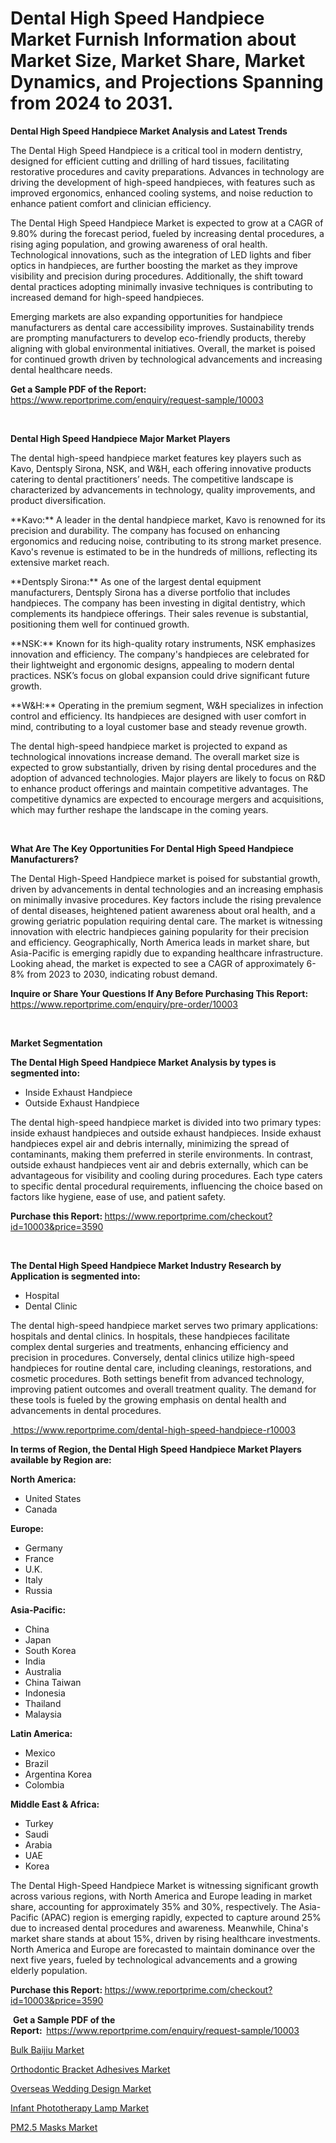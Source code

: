 <p><h1>Dental High Speed Handpiece Market Furnish Information about Market Size, Market Share, Market Dynamics, and Projections Spanning from 2024 to 2031.</h1></p><p><strong>Dental High Speed Handpiece Market Analysis and Latest Trends</strong></p>
<p><p>The Dental High Speed Handpiece is a critical tool in modern dentistry, designed for efficient cutting and drilling of hard tissues, facilitating restorative procedures and cavity preparations. Advances in technology are driving the development of high-speed handpieces, with features such as improved ergonomics, enhanced cooling systems, and noise reduction to enhance patient comfort and clinician efficiency.</p><p>The Dental High Speed Handpiece Market is expected to grow at a CAGR of 9.80% during the forecast period, fueled by increasing dental procedures, a rising aging population, and growing awareness of oral health. Technological innovations, such as the integration of LED lights and fiber optics in handpieces, are further boosting the market as they improve visibility and precision during procedures. Additionally, the shift toward dental practices adopting minimally invasive techniques is contributing to increased demand for high-speed handpieces.</p><p>Emerging markets are also expanding opportunities for handpiece manufacturers as dental care accessibility improves. Sustainability trends are prompting manufacturers to develop eco-friendly products, thereby aligning with global environmental initiatives. Overall, the market is poised for continued growth driven by technological advancements and increasing dental healthcare needs.</p></p>
<p><strong>Get a Sample PDF of the Report:&nbsp;</strong> <a href="https://www.reportprime.com/enquiry/request-sample/10003">https://www.reportprime.com/enquiry/request-sample/10003</a></p>
<p>&nbsp;</p>
<p><strong>Dental High Speed Handpiece Major Market Players</strong></p>
<p><p>The dental high-speed handpiece market features key players such as Kavo, Dentsply Sirona, NSK, and W&H, each offering innovative products catering to dental practitioners’ needs. The competitive landscape is characterized by advancements in technology, quality improvements, and product diversification.</p><p>**Kavo:** A leader in the dental handpiece market, Kavo is renowned for its precision and durability. The company has focused on enhancing ergonomics and reducing noise, contributing to its strong market presence. Kavo's revenue is estimated to be in the hundreds of millions, reflecting its extensive market reach.</p><p>**Dentsply Sirona:** As one of the largest dental equipment manufacturers, Dentsply Sirona has a diverse portfolio that includes handpieces. The company has been investing in digital dentistry, which complements its handpiece offerings. Their sales revenue is substantial, positioning them well for continued growth.</p><p>**NSK:** Known for its high-quality rotary instruments, NSK emphasizes innovation and efficiency. The company's handpieces are celebrated for their lightweight and ergonomic designs, appealing to modern dental practices. NSK’s focus on global expansion could drive significant future growth.</p><p>**W&H:** Operating in the premium segment, W&H specializes in infection control and efficiency. Its handpieces are designed with user comfort in mind, contributing to a loyal customer base and steady revenue growth.</p><p>The dental high-speed handpiece market is projected to expand as technological innovations increase demand. The overall market size is expected to grow substantially, driven by rising dental procedures and the adoption of advanced technologies. Major players are likely to focus on R&D to enhance product offerings and maintain competitive advantages. The competitive dynamics are expected to encourage mergers and acquisitions, which may further reshape the landscape in the coming years.</p></p>
<p>&nbsp;</p>
<p><strong>What Are The Key Opportunities For Dental High Speed Handpiece Manufacturers?</strong></p>
<p><p>The Dental High-Speed Handpiece market is poised for substantial growth, driven by advancements in dental technologies and an increasing emphasis on minimally invasive procedures. Key factors include the rising prevalence of dental diseases, heightened patient awareness about oral health, and a growing geriatric population requiring dental care. The market is witnessing innovation with electric handpieces gaining popularity for their precision and efficiency. Geographically, North America leads in market share, but Asia-Pacific is emerging rapidly due to expanding healthcare infrastructure. Looking ahead, the market is expected to see a CAGR of approximately 6-8% from 2023 to 2030, indicating robust demand.</p></p>
<p><strong>Inquire or Share Your Questions If Any Before Purchasing This Report:</strong> <a href="https://www.reportprime.com/enquiry/pre-order/10003">https://www.reportprime.com/enquiry/pre-order/10003</a></p>
<p>&nbsp;</p>
<p><strong>Market Segmentation</strong></p>
<p><strong>The Dental High Speed Handpiece Market Analysis by types is segmented into:</strong></p>
<p><ul><li>Inside Exhaust Handpiece</li><li>Outside Exhaust Handpiece</li></ul></p>
<p><p>The dental high-speed handpiece market is divided into two primary types: inside exhaust handpieces and outside exhaust handpieces. Inside exhaust handpieces expel air and debris internally, minimizing the spread of contaminants, making them preferred in sterile environments. In contrast, outside exhaust handpieces vent air and debris externally, which can be advantageous for visibility and cooling during procedures. Each type caters to specific dental procedural requirements, influencing the choice based on factors like hygiene, ease of use, and patient safety.</p></p>
<p><strong>Purchase this Report:&nbsp;</strong><a href="https://www.reportprime.com/checkout?id=10003&price=3590">https://www.reportprime.com/checkout?id=10003&price=3590</a></p>
<p>&nbsp;</p>
<p><strong>The Dental High Speed Handpiece Market Industry Research by Application is segmented into:</strong></p>
<p><ul><li>Hospital</li><li>Dental Clinic</li></ul></p>
<p><p>The dental high-speed handpiece market serves two primary applications: hospitals and dental clinics. In hospitals, these handpieces facilitate complex dental surgeries and treatments, enhancing efficiency and precision in procedures. Conversely, dental clinics utilize high-speed handpieces for routine dental care, including cleanings, restorations, and cosmetic procedures. Both settings benefit from advanced technology, improving patient outcomes and overall treatment quality. The demand for these tools is fueled by the growing emphasis on dental health and advancements in dental procedures.</p></p>
<p><a href="https://www.reportprime.com/dental-high-speed-handpiece-r10003">&nbsp;https://www.reportprime.com/dental-high-speed-handpiece-r10003</a></p>
<p><strong>In terms of Region, the Dental High Speed Handpiece Market Players available by Region are:</strong></p>
<p>
    <p> <strong> North America: </strong>
        <ul>
            <li>United States</li>
            <li>Canada</li>
        </ul>
        </p> 
    <p> <strong> Europe: </strong>
        <ul>
            <li>Germany</li>
            <li>France</li>
            <li>U.K.</li>
            <li>Italy</li>
            <li>Russia</li>
        </ul>
        </p> 
    <p> <strong> Asia-Pacific: </strong>
        <ul>
            <li>China</li>
            <li>Japan</li>
            <li>South Korea</li>
            <li>India</li>
            <li>Australia</li>
            <li>China Taiwan</li>
            <li>Indonesia</li>
            <li>Thailand</li>
            <li>Malaysia</li>
        </ul>
        </p> 
    <p> <strong> Latin America: </strong>
        <ul>
            <li>Mexico</li>
            <li>Brazil</li>
            <li>Argentina Korea</li>
            <li>Colombia</li>
        </ul>
        </p> 
    <p> <strong> Middle East & Africa: </strong>
        <ul>
            <li>Turkey</li>
            <li>Saudi</li>
            <li>Arabia</li>
            <li>UAE</li>
            <li>Korea</li>
        </ul>
    </p>
    </p>
<p><p>The Dental High-Speed Handpiece Market is witnessing significant growth across various regions, with North America and Europe leading in market share, accounting for approximately 35% and 30%, respectively. The Asia-Pacific (APAC) region is emerging rapidly, expected to capture around 25% due to increased dental procedures and awareness. Meanwhile, China's market share stands at about 15%, driven by rising healthcare investments. North America and Europe are forecasted to maintain dominance over the next five years, fueled by technological advancements and a growing elderly population.</p></p>
<p><strong>Purchase this Report: </strong><a href="https://www.reportprime.com/checkout?id=10003&price=3590">https://www.reportprime.com/checkout?id=10003&price=3590</a></p>
<p>&nbsp;<strong>Get a Sample PDF of the Report:&nbsp;&nbsp;</strong><a href="https://www.reportprime.com/enquiry/request-sample/10003">https://www.reportprime.com/enquiry/request-sample/10003</a></p>
<p><strong></strong></p>
<p><p><a href="https://issuu.com/reportprime-2/docs/bulk-baijiu-market-size-2030.pptx_da6ce6eb4ed28a">Bulk Baijiu Market</a></p><p><a href="https://github.com/Alanbrewer218/Market-Research-Report-List-1/blob/main/orthodontic-bracket-adhesives-market.md">Orthodontic Bracket Adhesives Market</a></p><p><a href="https://issuu.com/reportprime-2/docs/overseas-wedding-design-market-size_48b039ae8dacb2">Overseas Wedding Design Market</a></p><p><a href="https://www.linkedin.com/pulse/booming-infant-phototherapy-lamp-market-sector-analysis-growth-lx8af?trackingId=FpwVomEYT4ysv29VCaB1QQ%3D%3D">Infant Phototherapy Lamp Market</a></p><p><a href="https://medium.com/@nedaaracarrol/the-pm2-5-masks-market-has-experienced-impressive-growth-in-recent-years-expanding-its-market-5a70d183cfdb">PM2.5 Masks Market</a></p></p>